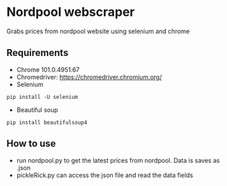 # Nordpool webscraper
Grabs prices from nordpool website using selenium and chrome

## Requirements
* Chrome 101.0.4951.67
* Chromedriver: https://chromedriver.chromium.org/
* Selenium
````
pip install -U selenium
````
* Beautiful soup
````
pip install beautifulsoup4
````

## How to use
* run nordpool.py to get the latest prices from nordpool. Data is saves as .json
* pickleRick.py can access the json file and read the data fields